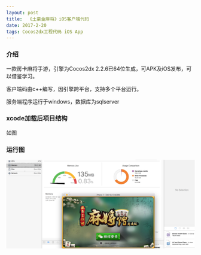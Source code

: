 ```yaml
---
layout: post
title:  《土豪金麻将》iOS客户端代码
date: 2017-2-20
tags: Cocos2dx工程代码 iOS App
---
```


### 介绍


  一款房卡麻将手游，引擎为Cocos2dx 2.2.6已64位生成，可APK及iOS发布，可以借鉴学习。

客户端码由c++编写，因引擎跨平台，支持多个平台运行。

服务端程序运行于windows，数据库为sqlserver


### xcode加载后项目结构
如图

### 运行图

![](/images/posts/thj/thj1.jpg)


